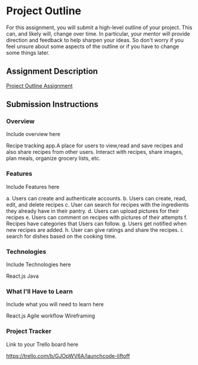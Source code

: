 # Project Outline
For this assignment, you will submit a high-level outline of your project. This can, and likely will, change over time. In particular, your mentor will provide direction and feedback to help sharpen your ideas. So don't worry if you feel unsure about some aspects of the outline or if you have to change some things later.

## Assignment Description
[Project Outline Assignment](https://education.launchcode.org/liftoff/modules/assignments/project-outline)

## Submission Instructions

### Overview
Include overview here

Recipe tracking app.A place for users to view,read and save recipes and also share recipes from other users. Interact with recipes, share images, plan meals, organize grocery lists, etc.
  
 
### Features
Include Features here

   a. Users can create and authenticate accounts.
   b. Users can create, read, edit, and delete recipes
   c. User can search for recipes with the ingredients they already have in their pantry.
   d. Users can upload pictures for their recipes
   e. Users can comment on recipes with pictures of their attempts
   f. Recipes have categories that Users can follow.
   g. Users get notified when new recipes are added.
   h. User can give ratings and share the recipes.
   i. search for dishes based on the cooking time.

### Technologies
Include Technologies here

 React.js
 Java

### What I'll Have to Learn
Include what you will need to learn here

React.js
Agile workflow
Wireframing


### Project Tracker
Link to your Trello board here

https://trello.com/b/GJOpWV6A/launchcode-liftoff
